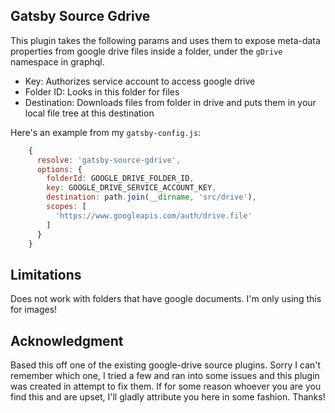 ## Gatsby Source Gdrive
This plugin takes the following params and uses them to expose meta-data properties from google drive files inside a folder, under the `gDrive` namespace in graphql.

- Key: Authorizes service account to access google drive 
- Folder ID: Looks in this folder for files
- Destination: Downloads files from folder in drive and puts them in your local file tree at this destination

Here's an example from my `gatsby-config.js`:

```javascript
    {
      resolve: 'gatsby-source-gdrive',
      options: {
        folderId: GOOGLE_DRIVE_FOLDER_ID,
        key: GOOGLE_DRIVE_SERVICE_ACCOUNT_KEY,
        destination: path.join(__dirname, 'src/drive'),
        scopes: [
          'https://www.googleapis.com/auth/drive.file'
        ]
      }
    }
```

## Limitations
Does not work with folders that have google documents. I'm only using this for images!

## Acknowledgment
Based this off one of the existing google-drive source plugins. Sorry I can't remember which one, I tried a few and ran into some issues and this plugin was created in attempt to fix them. If for some reason whoever you are you find this and are upset, I'll gladly attribute you here in some fashion. Thanks!